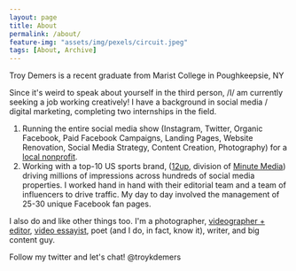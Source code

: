 ```yaml
---
layout: page
title: About
permalink: /about/
feature-img: "assets/img/pexels/circuit.jpeg"
tags: [About, Archive]
---
```


Troy Demers is a recent graduate from Marist College in Poughkeepsie, NY

Since it's weird to speak about yourself in the third person, 
/I/ am currently seeking a job working creatively!
I have a background in social media / digital marketing, completing two internships in the field.
1. Running the entire social media show (Instagram, Twitter, Organic Facebook, Paid Facebook Campaigns, Landing Pages, Website Renovation, Social Media Strategy, Content Creation, Photography) for a [local nonprofit](http://www.casaofmiddlesexcounty.org/).
2. Working with a top-10 US sports brand, ([12up](https://www.12up.com/), division of [Minute Media](https://www.minutemedia.com/)) driving millions of impressions across hundreds of social media properties. I worked hand in hand with their editorial team and a team of influencers to drive traffic. My day to day involved the management of 25-30 unique Facebook fan pages.

I also do and like other things too. I'm a photographer, [videographer + editor](https://www.youtube.com/watch?v=kXe8vhIlnxU), [video essayist](https://www.youtube.com/watch?v=o5yhrvL8e-k&t=35s), poet (and I do, in fact, know it), writer, and big content guy.

Follow my twitter and let's chat! @troykdemers

 
 
